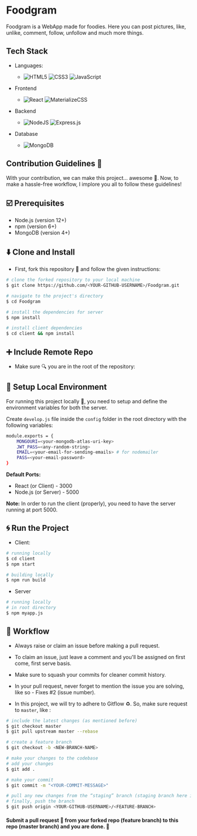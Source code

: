 # Foodgram
Foodgram is a WebApp made for foodies. Here you can post pictures, like, unlike, comment, follow, unfollow and much more things.
## Tech Stack
- Languages: 
  - <img alt="HTML5" src="https://img.shields.io/badge/html5%20-%23E34F26.svg?&style=for-the-badge&logo=html5&logoColor=white"/> <img alt="CSS3" src="https://img.shields.io/badge/css3%20-%231572B6.svg?&style=for-the-badge&logo=css3&logoColor=white"/> <img alt="JavaScript" src="https://img.shields.io/badge/javascript%20-%23323330.svg?&style=for-the-badge&logo=javascript&logoColor=%23F7DF1E"/>

- Frontend
  - <img alt="React" src="https://img.shields.io/badge/react%20-%2320232a.svg?&style=for-the-badge&logo=react&logoColor=%2361DAFB"/> <img alt="MaterializeCSS" src="https://img.shields.io/badge/-materialize--css-ff69b4?style=for-the-badge&logo=materialize--css&logoColor=white"/>

- Backend
  - <img alt="NodeJS" src="https://img.shields.io/badge/node.js%20-%2343853D.svg?&style=for-the-badge&logo=node.js&logoColor=white"/> <img alt="Express.js" src="https://img.shields.io/badge/express.js%20-%23404d59.svg?&style=for-the-badge"/>

- Database
  - <img alt="MongoDB" src ="https://img.shields.io/badge/MongoDB-%234ea94b.svg?&style=for-the-badge&logo=mongodb&logoColor=white"/>
## Contribution Guidelines :green_heart:

With your contribution, we can make this project... awesome :tada:. Now, to make a hassle-free workflow, I implore you all to follow these guidelines!


## :ballot_box_with_check: Prerequisites
- Node.js (version 12+)
- npm (version 6+)
- MongoDB (version 4+)

## :arrow_down: Clone and Install

- First, fork this repository :fork_and_knife: and follow the given instructions:

```bash
# clone the forked repository to your local machine
$ git clone https://github.com/<YOUR-GITHUB-USERNAME>/Foodgram.git

# navigate to the project's directory
$ cd Foodgram

# install the dependencies for server
$ npm install

# install client dependencies
$ cd client && npm install

```
## :heavy_plus_sign: Include Remote Repo

- Make sure :mag: you are in the root of the repository:

## :construction: Setup Local Environment

For running this project locally :truck:, you need to setup and define the environment variables for both the server.

Create `develop.js` file inside the `config` folder in the root directory with the following variables:

```bash
module.exports = {
	MONGOURI=<your-mongodb-atlas-uri-key>
	JWT_PASS=<any-random-string>
	EMAIL=<your-email-for-sending-emails> # for nodemailer
	PASS=<your-email-password>
}
```

**Default Ports:**
- React (or Client) - 3000
- Node.js (or Server) - 5000

**Note:** In order to run the client (properly), you need to have the server running at port 5000.

## :cyclone: Run the Project

- Client:

```bash
# running locally
$ cd client
$ npm start

# building locally
$ npm run build
```

- Server

```bash
# running locally
# in root directory
$ npm myapp.js
```

## :page_with_curl: Workflow

- Always raise or claim an issue before making a pull request.

- To claim an issue, just leave a comment and you'll be assigned on first come, first serve basis.

- Make sure to squash your commits for cleaner commit history.

- In your pull request, never forget to mention the issue you are solving, like so - Fixes #2 (issue number).

- In this project, we will try to adhere to Gitflow :recycle:. So, make sure request to `master`, like :

```bash
# include the latest changes (as mentioned before)
$ git checkout master
$ git pull upstream master --rebase

# create a feature branch
$ git checkout -b <NEW-BRANCH-NAME>

# make your changes to the codebase
# add your changes
$ git add .

# make your commit
$ git commit -m "<YOUR-COMMIT-MESSAGE>"

# pull any new changes from the “staging” branch (staging branch here is the develop branch) and resolve any conflicts.
# finally, push the branch
$ git push origin <YOUR-GITHUB-USERNAME>/<FEATURE-BRANCH>
```

#### Submit a pull request :rocket: from your forked repo (feature branch) to this repo (master branch) and you are done. :tada:



 
